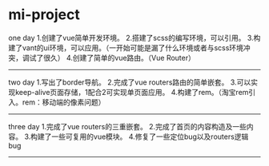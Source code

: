 # mi-project
one day
1.创建了vue简单开发环境。
2.搭建了scss的编写环境，可以引用。
3.构建了vant的ui环境，可以应用。（一开始可能是漏了什么环境或者与scss环境冲突，调试了很久）
4.创建了简单的vue路由。（Vue Router）
_______________
two day
1.写出了border导航。
2.完成了vue routers路由的简单嵌套。
3.可以实现keep-alive页面存储，1配合2可实现单页面应用。
4.构建了rem。（淘宝rem引入。rem：移动端的像素问题）
_______________
three day
1.完成了vue routers的三重嵌套。
2.完成了首页的内容构造及一些内容。
3.构建了一些可复用的vue模块。
4.修复了一些定位bug以及routers逻辑bug
_______________